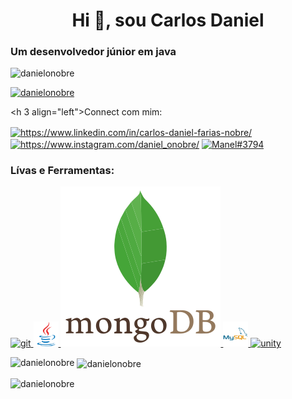 <h1 align="center">Hi 👋, sou Carlos Daniel</h1>
<h3 align="centro">Um desenvolvedor júnior em java</h3>

<p align="esquerda"> <img src="https://komarev.com/ghpvc/?username=danielonobre&label=Profile%20views&color=0e75b6&style=flat" alt="danielonobre" /> </p>

<p align="left"> <a href="https://github.com/ryo-ma/github-profile-trophy"><img src="https://github-profile-trophy.vercel.app/?username=danielonobre" alt="danielonobre" /></a> </p>

<h 3 align="left">Connect com mim:</h3>
<p align="left">
<a href="https://linkedin.com/in/https://www.linkedin.com/in/carlos-daniel-farias-nobre/" target="blank"><img align="center" src="https://raw.githubusercontent.com/rahuldkjain/github-profile-readme-generator/master/src/images/icons/Social/linked-in-alt.svg" alt="https://www.linkedin.com/in/carlos-daniel-farias-nobre/" altura="30" largura="40" /></a>
<a href="https://instagram.com/https://www.instagram.com/daniel_onobre/" target="blank"><img align="center" src=" https://raw.githubusercontent.com/rahuldkjain/github-profile-readme-generator/master/src/images/icons/Social/instagram.svg" alt="https://www.instagram.com/daniel_onobre/" altura="30" largura="40" /></a>
<a href="https://discord.gg/Manel#3794" target="blank"><img align="center" src="https://raw.githubusercontent.com/rahuldkjain/github-profile-readme-generator/master/src/images/icons/Social/discord.svg" alt="Manel#3794" altura="30 " largura="40" /></a>
</p>

<h3 align="esquerda">Lívas e Ferramentas:</h3>
<p align="esquerda"> <a href="https://git-scm.com/" target="_blank" rel="noreferrer"> <img src="https://www.vectorlogo.zone/logos/git-scm/git-scm-icon.svg" alt="git" width="40" height="40"/> </a> <a href="https://www.java.com" target="_blank" rel="noreferrer"> <img src="https://raw.githubusercontent.com/devicons/devicon/master/icons/java/java-original.svg" alt="java" width="40" height="40"/> </a> <a href="https://www.mongodb.com/" target="_blank" rel="noreferrer"> <img src ="https://raw.githubusercontent.com/devicons/devicon/master/icons/mongodb/mongodb-original-wordmark.svg" alt="mongodb" largura="40" altura="40"/> </a> <a href="https://www.mysql.com/" target="_blank" rel="noreferrer"> <img src="https://raw.githubusercontent.com/devicons/devicon/master/icons/mysql/mysql-original-wordmark.svg" alt="mysql" width="40" height="40"/> </a> <a href="https://unity.com/" target="_blank" rel ="noreferrer"> <img src="https://www.vectorlogo.zone/logos/unity3d/unity3d-icon.svg" alt="unity" width="40" height="40"/> </a> </p>

<p><img align="left" src="https://github-readme-stats.vercel.app/api/top-langs?username=danielonobre&show_icons=true&locale=en&layout=compact" alt="danielonobre" /></p>

<p>&nbsp;<img align="center" src="https://github-readme-stats.vercel.app/api?username=danielonobre&show_icons=true&locale=en" alt="danielonobre" /></p>

<p><img align="center" src="https://github-readme-streak-stats.herokuapp.com/?user=danielonobre&" alt="danielonobre" /></p>
